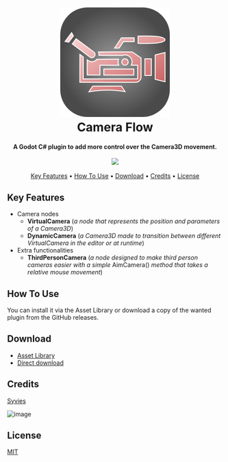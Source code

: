 
<h1 align="center">
  <br>
  <a href="https://github.com/Syvies/syvies-plugins/tree/camera-flow"><img src="https://github.com/Syvies/syvies-plugins/blob/camera-flow/addons/camera-flow/camera-flow-icon.png" alt="Camera Flow" width="256"></a>
  <br>
  Camera Flow
  <br>
</h1>

<h4 align="center">A Godot C# plugin to add more control over the Camera3D movement.</h4>

<p align="center">
  <a href="https://skillicons.dev">
    <img src="https://skillicons.dev/icons?i=godot,cs,github" />
  </a>
</p>

<p align="center">
  <a href="#key-features">Key Features</a> •
  <a href="#how-to-use">How To Use</a> •
  <a href="#download">Download</a> •
  <a href="#credits">Credits</a> •
  <a href="#license">License</a>
</p>

## Key Features

- Camera nodes
  - **VirtualCamera** (*a node that represents the position and parameters of a Camera3D*)
  - **DynamicCamera** (*a Camera3D made to transition between different VirtualCamera in the editor or at runtime*)
- Extra functionalities
  - **ThirdPersonCamera** (*a node designed to make third person cameras easier with a simple* AimCamera() *method that takes a relative mouse movement*)

## How To Use

You can install it via the Asset Library or download a copy of the wanted plugin from the GitHub releases.

## Download

- [Asset Library](https://godotengine.org/asset-library/asset/16149)
- [Direct download](https://github.com/Syvies/syvies-plugins/archive/refs/tags/camera-flow-v0.1.0.zip)

## Credits

[Syvies](https://github.com/Syvies)

![image](https://github-profile-summary-cards.vercel.app/api/cards/profile-details?username=syvies&theme=tokyonight)

## License

[MIT](https://github.com/Syvies/syvies-plugins/blob/syvies-core/addons/camera-flow/LICENSE)
